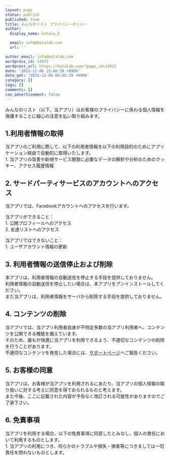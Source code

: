 ```yaml
---
layout: page
status: publish
published: true
title: みんなのリスト プライバシーポリシー
author:
  display_name: kotala_b

  email: info@kotalab.com
  url: ''

author_email: info@kotalab.com
wordpress_id: 14933
wordpress_url: https://kotalab.com/?page_id=14933
date: '2015-12-06 15:46:39 +0900'
date_gmt: '2015-12-06 06:46:39 +0900'
category: []
tags: []
comments: []
can_advertisement: false
---
```

<p>みんなのリスト（以下、当アプリ）はお客様のプライバシーに係わる個人情報を保護することに細心の注意を払い取り組みます。</p>
<h2>1.利用者情報の取得</h2>
<p>当アプリのご利用に際して、以下の利用者情報を以下の利用目的のためにアプリケーション経由で自動的に取得いたします。<br />
1. 当アプリの改善や新規サービス開発に必要なデータの解析や分析のためのクッキー、アクセス履歴情報</p>
<h2>2. サードパーティサービスのアカウントへのアクセス</h2>
<p>当アプリでは、Facebookアカウントへのアクセスを行います。</p>
<p>当アプリができること：<br />
1. 公開プロフィールへのアクセス<br />
2. 友達リストへのアクセス</p>
<p>当アプリではできないこと：<br />
1. ユーザアカウント情報の更新</p>
<h2>3. 利用者情報の送信停止および削除</h2>
<p>本アプリは、利用者情報の自動送信を停止する手段を提供しておりません。<br />
利用者情報の自動送信を停止したい場合は、本アプリをアンインストールしてください。<br />
また当アプリは、利用者情報をサーバから削除する手段を提供しておりません。</p>
<h2>4. コンテンツの削除</h2>
<p>当アプリでは、当アプリ利用者自身が不特定多数の当アプリ利用者へ、コンテンツを公開できる機能を備えています。<br />
そのため、誰もが快適に当アプリを利用できるよう、不適切なコンテンツの削除を行うことがあります。<br />
不適切なコンテンツを発見した場合には、<a href="http://minnanolist.herokuapp.com/" title="サポートページ" target="_blank">サポートページ</a>へご報告ください。</p>
<h2>5. お客様の同意</h2>
<p>当アプリは、お客様が当アプリを利用されるにあたり、当アプリの個人情報の取り扱いに対する考えに同意を得ておられるものと考えます。<br />
また今後、ここに記載された内容が予告なく改訂される可能性がありますのでご了承下さい。</p>
<h2>6. 免責事項</h2>
<p>当アプリを利用する場合、以下の免責事項に同意したとみなし、個人の責任において利用するものとします。<br />
1. 当アプリの利用につき、何らかのトラブルや損失・損害等につきましては一切責任を問わないものとします。</p>

